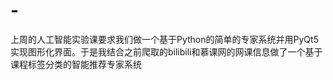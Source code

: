 # -
上周的人工智能实验课要求我们做一个基于Python的简单的专家系统并用PyQt5实现图形化界面。于是我结合之前爬取的bilibili和慕课网的网课信息做了一个基于课程标签分类的智能推荐专家系统
